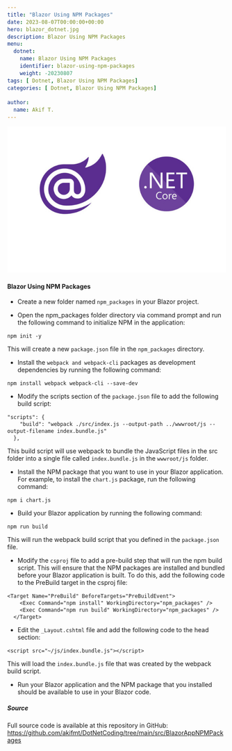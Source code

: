 ```yaml
---
title: "Blazor Using NPM Packages"
date: 2023-08-07T00:00:00+00:00
hero: blazor_dotnet.jpg
description: Blazor Using NPM Packages
menu:
  dotnet:
    name: Blazor Using NPM Packages
    identifier: blazor-using-npm-packages
    weight: -20230807
tags: [ Dotnet, Blazor Using NPM Packages]
categories: [ Dotnet, Blazor Using NPM Packages]

author:
  name: Akif T.
---
```


<p style="text-align: center;">
<img src="blazor_dotnet.jpg" alt="blazor_dotnet" title="blazor_dotnet"><br>
<p>

#### **Blazor Using NPM Packages**

- Create a new folder named ```npm_packages``` in your Blazor project.

- Open the npm_packages folder directory via command prompt and run the following command to initialize NPM in the application:
```
npm init -y
```
This will create a new ```package.json``` file in the ```npm_packages``` directory.

- Install the ```webpack and webpack-cli``` packages as development dependencies by running the following command:
```
npm install webpack webpack-cli --save-dev
```

- Modify the scripts section of the ```package.json``` file to add the following build script:
```
"scripts": {
    "build": "webpack ./src/index.js --output-path ../wwwroot/js --output-filename index.bundle.js"
  },
```
This build script will use webpack to bundle the JavaScript files in the src folder into a single file called ```index.bundle.js``` in the ```wwwroot/js``` folder.

- Install the NPM package that you want to use in your Blazor application. For example, to install the ```chart.js``` package, run the following command:
```
npm i chart.js
```

- Build your Blazor application by running the following command:
```
npm run build
```
This will run the webpack build script that you defined in the ```package.json``` file.

- Modify the ```csproj``` file to add a pre-build step that will run the npm build script. This will ensure that the NPM packages are installed and bundled before your Blazor application is built. To do this, add the following code to the PreBuild target in the csproj file:
```
<Target Name="PreBuild" BeforeTargets="PreBuildEvent">
    <Exec Command="npm install" WorkingDirectory="npm_packages" />
    <Exec Command="npm run build" WorkingDirectory="npm_packages" />
  </Target>
```

- Edit the ```_Layout.cshtml``` file and add the following code to the head section:
```
<script src="~/js/index.bundle.js"></script>
```
This will load the ```index.bundle.js``` file that was created by the webpack build script.

- Run your Blazor application and the NPM package that you installed should be available to use in your Blazor code.


##### **Source**
Full source code is available at this repository in GitHub: 
https://github.com/akifmt/DotNetCoding/tree/main/src/BlazorAppNPMPackages